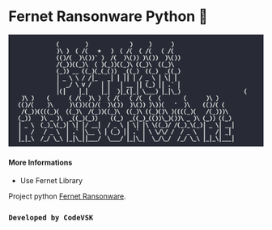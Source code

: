 # Fernet Ransonware Python 👾

<img src="https://github.com/CodeVsk/CodeVsk/blob/main/ransonware-fernet-python.PNG" alt="fernetransonware-preview">

#### More Informations

- Use Fernet Library

Project python [Fernet Ransonware](#).
### `Developed by CodeVSK`